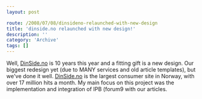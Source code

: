 ```yaml
---
layout: post

route: /2008/07/08/dinsideno-relaunched-with-new-design
title: 'dinside.no relaunched with new design!'
description: ''
category: 'Archive'
tags: []
---
```


Well,
<a class="ph" target="_blank" rel="noopener noreferrer" href="http://www.dinside.no">DinSide.no</a>
is 10 years this year and a fitting gift is a new design. Our biggest redesign
yet (due to MANY services and old article templates), but we've done it well.
<a class="ph" target="_blank" rel="noopener noreferrer" href="http://www.dinside.no">DinSide.no</a>
is the largest consumer site in Norway, with over 17 million hits a month. My
main focus on this project was the implementation and integration of IPB (forum9
with our articles.
